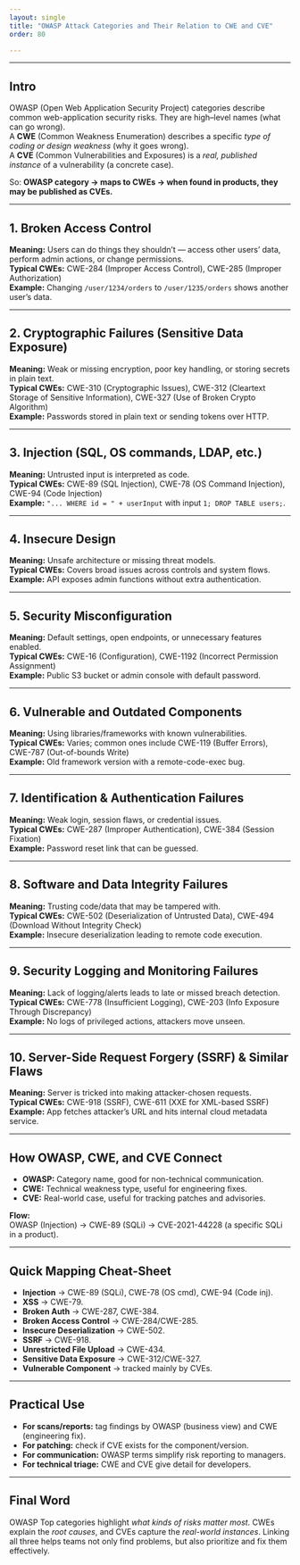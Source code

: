 ```yaml
---
layout: single
title: "OWASP Attack Categories and Their Relation to CWE and CVE"
order: 80

---
```

---

## Intro

OWASP (Open Web Application Security Project) categories describe common web-application security risks. They are high–level names (what can go wrong).  
A **CWE** (Common Weakness Enumeration) describes a specific *type of coding or design weakness* (why it goes wrong).  
A **CVE** (Common Vulnerabilities and Exposures) is a *real, published instance* of a vulnerability (a concrete case).  

So: **OWASP category → maps to CWEs → when found in products, they may be published as CVEs.**

---

## 1. Broken Access Control
**Meaning:** Users can do things they shouldn’t — access other users’ data, perform admin actions, or change permissions.  
**Typical CWEs:** CWE-284 (Improper Access Control), CWE-285 (Improper Authorization)  
**Example:** Changing `/user/1234/orders` to `/user/1235/orders` shows another user’s data.  

---

## 2. Cryptographic Failures (Sensitive Data Exposure)
**Meaning:** Weak or missing encryption, poor key handling, or storing secrets in plain text.  
**Typical CWEs:** CWE-310 (Cryptographic Issues), CWE-312 (Cleartext Storage of Sensitive Information), CWE-327 (Use of Broken Crypto Algorithm)  
**Example:** Passwords stored in plain text or sending tokens over HTTP.  

---

## 3. Injection (SQL, OS commands, LDAP, etc.)
**Meaning:** Untrusted input is interpreted as code.  
**Typical CWEs:** CWE-89 (SQL Injection), CWE-78 (OS Command Injection), CWE-94 (Code Injection)  
**Example:** `"... WHERE id = " + userInput` with input `1; DROP TABLE users;`.  

---

## 4. Insecure Design
**Meaning:** Unsafe architecture or missing threat models.  
**Typical CWEs:** Covers broad issues across controls and system flows.  
**Example:** API exposes admin functions without extra authentication.  

---

## 5. Security Misconfiguration
**Meaning:** Default settings, open endpoints, or unnecessary features enabled.  
**Typical CWEs:** CWE-16 (Configuration), CWE-1192 (Incorrect Permission Assignment)  
**Example:** Public S3 bucket or admin console with default password.  

---

## 6. Vulnerable and Outdated Components
**Meaning:** Using libraries/frameworks with known vulnerabilities.  
**Typical CWEs:** Varies; common ones include CWE-119 (Buffer Errors), CWE-787 (Out-of-bounds Write)  
**Example:** Old framework version with a remote-code-exec bug.  

---

## 7. Identification & Authentication Failures
**Meaning:** Weak login, session flaws, or credential issues.  
**Typical CWEs:** CWE-287 (Improper Authentication), CWE-384 (Session Fixation)  
**Example:** Password reset link that can be guessed.  

---

## 8. Software and Data Integrity Failures
**Meaning:** Trusting code/data that may be tampered with.  
**Typical CWEs:** CWE-502 (Deserialization of Untrusted Data), CWE-494 (Download Without Integrity Check)  
**Example:** Insecure deserialization leading to remote code execution.  

---

## 9. Security Logging and Monitoring Failures
**Meaning:** Lack of logging/alerts leads to late or missed breach detection.  
**Typical CWEs:** CWE-778 (Insufficient Logging), CWE-203 (Info Exposure Through Discrepancy)  
**Example:** No logs of privileged actions, attackers move unseen.  

---

## 10. Server-Side Request Forgery (SSRF) & Similar Flaws
**Meaning:** Server is tricked into making attacker-chosen requests.  
**Typical CWEs:** CWE-918 (SSRF), CWE-611 (XXE for XML-based SSRF)  
**Example:** App fetches attacker’s URL and hits internal cloud metadata service.  

---

## How OWASP, CWE, and CVE Connect

- **OWASP:** Category name, good for non-technical communication.  
- **CWE:** Technical weakness type, useful for engineering fixes.  
- **CVE:** Real-world case, useful for tracking patches and advisories.  

**Flow:**  
OWASP (Injection) → CWE-89 (SQLi) → CVE-2021-44228 (a specific SQLi in a product).  

---

## Quick Mapping Cheat-Sheet

- **Injection** → CWE-89 (SQLi), CWE-78 (OS cmd), CWE-94 (Code inj).  
- **XSS** → CWE-79.  
- **Broken Auth** → CWE-287, CWE-384.  
- **Broken Access Control** → CWE-284/CWE-285.  
- **Insecure Deserialization** → CWE-502.  
- **SSRF** → CWE-918.  
- **Unrestricted File Upload** → CWE-434.  
- **Sensitive Data Exposure** → CWE-312/CWE-327.  
- **Vulnerable Component** → tracked mainly by CVEs.  

---

## Practical Use

- **For scans/reports:** tag findings by OWASP (business view) and CWE (engineering fix).  
- **For patching:** check if CVE exists for the component/version.  
- **For communication:** OWASP terms simplify risk reporting to managers.  
- **For technical triage:** CWE and CVE give detail for developers.  

---

## Final Word

OWASP Top categories highlight *what kinds of risks matter most*. CWEs explain the *root causes*, and CVEs capture the *real-world instances*. Linking all three helps teams not only find problems, but also prioritize and fix them effectively.
